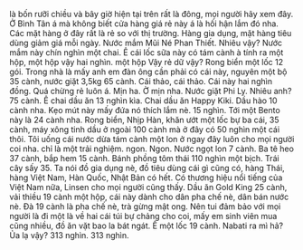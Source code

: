 là bốn rưỡi chiều và bây giờ hiện tại trên rất là đông, mọi người hãy xem đây. Ở Bình Tân á mà không biết cửa hàng giá rẻ này á là hối hận lắm đó nha. Các mặt hàng ở đây rất là rẻ so với thị trường. Hàng gia dụng, mặt hàng tiêu dùng giảm giá mỗi ngày. Nước mắm Mũi Né Phan Thiết. Nhiêu vậy? Nước mắm này chín nghìn một chai. Ê cái lốc sữa này có tám cành à tính ra một hộp, một hộp vậy hai nghìn. một hộp Vậy rẻ dữ vậy? Rong biển một lốc 12 gói. Trong nhà là mấy anh em đàn ông cần phải có cái này, nguyên một bộ 35 cành, nước giặt 3,5kg 65 cành. Cái thảo, cái thảo. Cái này hai nghìn đồng. Quá chừng rẻ luôn á. Mịn ha. Ờ mịn nha. Nước giặt Phi Ly. Nhiêu anh? 75 cành. Ê chai dầu ăn 13 nghìn kìa. Chai dầu ăn Happy Kiki. Dầu hào 10 cành nha. Kẹo mút này mấy đứa nó thích lắm nè. 15 nghìn. Tới một Bento này là 24 cành nha. Rong biển, Nhịp Hàn, khăn ướt một lốc bự ba cái, 35 cành, máy xông tinh dầu ở ngoài 100 cành mà ở đây có 50 nghìn một cái thôi. Tôi uống cái nước dừa tám cành một lon ở ngay đây luôn cho mọi người coi nha. chỉ là một trải nghiệm. ngon. Ngon. Nước ngọt lon 7 cành. Ba tê heo 37 cành, bắp hem 15 cành. Bánh phồng tôm thái 110 nghìn một bịch. Trái cây sấy 35. Ta nói đồ gia dụng nè, đồ tiêu dùng cái gì cũng có, hàng Thái, hàng Việt Nam, Hàn Quốc, Nhật Bản có hết. Có thương hiệu nổi tiếng của Việt Nam nữa, Linsen cho mọi người cũng thấy. Dầu ăn Gold King 25 cành, vải thiều 19 cành một hộp, cái này dành cho dân pha chế nè, dân bán nước nè. Đà 19 cành là pha chế nè, trà gừng mật ong. Nên tui đảm bảo với mọi người là đi một là về hai cái túi bự chảng cho coi, mấy em sinh viên mua cũng nhiều, đồ ăn vặt bao la bát ngát. Ê một lốc 19 cành. Nabati ra mì hả? Ủa lạ vậy? 313 nghìn. 313 nghìn.